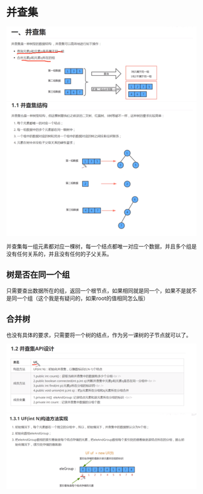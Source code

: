 # 并查集

![image-20200319080521809](images/image-20200319080521809.png)![image-20200319080650619](images/image-20200319080650619.png)

并查集每一组元素都对应一棵树，每一个结点都唯一对应一个数据，并且多个组是没有任何关系的，并且没有任何的子父关系。

## 树是否在同一个组

只需要查出数据所在的组，返回一个根节点，如果相同就是同一个，如果不是就不是同一个组（这个我是有疑问的，如果root的值相同怎么版）

## 合并树

也没有具体的要求，只需要将一个树的结点，作为另一课树的子节点就可以了。

![image-20200319081512442](images/image-20200319081512442.png)![image-20200319082339482](images/image-20200319082339482.png)